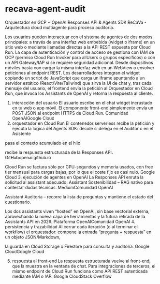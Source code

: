 # recava-agent-audit
Orquestador en GCP + OpenAI Responses API &amp; Agents SDK
ReCaVa - Arquitectura cloud multiagente para proceso auditoría.

Los usuarios pueden interactuar con el sistema de agentes de dos modos principales:
a través de una interfaz web embebida (widget o iframe) en un sitio web
o mediante llamadas directas a la API REST expuesta por Cloud Run. 
La capa de autenticación y control de acceso se gestiona con IAM de GCP (permiso Cloud Run Invoker para allUsers o grupos específicos) o con un API Gateway/IAP si se requiere seguridad adicional. 
Desde dispositivos móviles basta con cargar la misma interfaz web en un WebView o envolver peticiones al endpoint REST. Los desarrolladores integran el widget copiando un script de JavaScript que carga un iframe apuntando a un servidor estático (React/Vite/Tailwind) que sirva la UI de chat y, tras cada mensaje del usuario, el frontend envía la petición al Orquestador en Cloud Run, que invoca los Assistants de OpenAI y retorna la respuesta al cliente.


1. interacción del usuario
El usuario escribe en el chat widget incrustado en tu web o app móvil. El componente front-end simplemente envía un POST JSON al endpoint HTTPS de Cloud Run. Comunidad OpenAIGoogle Cloud
2. orquestador en Cloud Run
El contenedor serverless recibe la petición y ejecuta la lógica del Agents SDK:
decide si delega en el Auditor o en el Asistente


pasa el contexto acumulado en el hilo


recibe la respuesta estructurada de la Responses API. GitHubopenai.github.io


Cloud Run se factura sólo por CPU-segundos y memoria usados, con free tier mensual para cargas bajas, por lo que el coste fijo es casi nulo. Google Cloud
3. ejecución de agentes en OpenAI
La Responses API enruta la solicitud al assistant adecuado:
Assistant Sostenibilidad – RAG nativo para contestar dudas técnicas. MediumComunidad OpenAI


Assistant Auditoría – recorre la lista de preguntas y mantiene el estado del cuestionario.


Los dos assistants viven “hosted” en OpenAI, sin base vectorial externa, aprovechando la nueva capa de herramientas y la futura retirada de la Assistants API en 2026. Plataforma OpenAIComunidad OpenAI
4. persistencia y trazabilidad
Al cerrar cada iteración (o al terminar el workflow) el orquestador:
compone la entrada “pregunta + respuesta” en un objeto JSON/Markdown,


la guarda en Cloud Storage o Firestore para consulta y auditoría. Google CloudGoogle Cloud


5. respuesta al front-end
La respuesta estructurada vuelve al front-end, que la muestra en la ventana de chat. Para integraciones de terceros, el mismo endpoint de Cloud Run funciona como API REST autenticada mediante IAM o IAP. Google CloudStack Overflow
